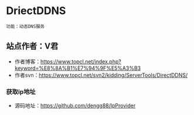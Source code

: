 # DriectDDNS

``` bash
功能：动态DNS服务
```

## 站点作者：V君

   - 作者博客：https://www.topcl.net/index.php?keyword=%E8%8A%B1%E7%94%9F%E5%A3%B3
   - 作者svn：https://www.topcl.net/svn2/kidding/ServerTools/DirectDDNS/

### 获取ip地址

   - 源码地址：https://github.com/dengg88/IpProvider
